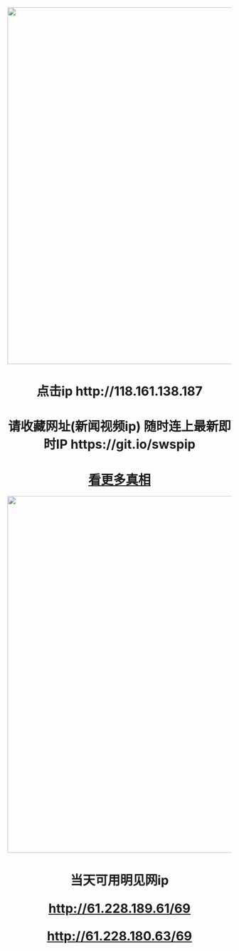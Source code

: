 <div align="center"><a href="http://118.161.138.187"><IMG SRC="https://github.com/gofanben/gm/blob/master/img-2/swspip.jpg" width=800></a>
<h1>点击ip http://118.161.138.187</h1>
 
<h1>请收藏网址(新闻视频ip)  随时连上最新即时IP
https://git.io/swspip</h1>

<div align=center><h1><a href=https://git.io/souye>看更多真相</h1></a></div>

<div align="center"><a href="http://61.228.180.63/69"><IMG SRC="https://github.com/gofanben/gm/blob/master/img-2/minjen.jpg" width=800></a>
<h1>当天可用明见网ip 

http://61.228.189.61/69

http://61.228.180.63/69</h1>
 

